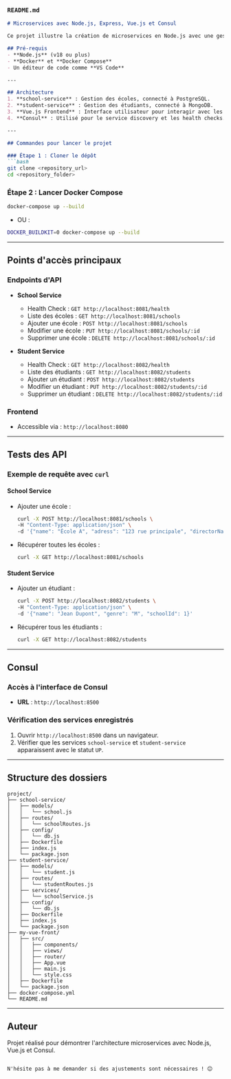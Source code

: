### `README.md`
```markdown
# Microservices avec Node.js, Express, Vue.js et Consul

Ce projet illustre la création de microservices en Node.js avec une gestion des écoles (`school-service`) et des étudiants (`student-service`), intégrés à Consul pour le service discovery.

## Pré-requis
- **Node.js** (v18 ou plus)
- **Docker** et **Docker Compose**
- Un éditeur de code comme **VS Code**

---

## Architecture
1. **school-service** : Gestion des écoles, connecté à PostgreSQL.
2. **student-service** : Gestion des étudiants, connecté à MongoDB.
3. **Vue.js Frontend** : Interface utilisateur pour interagir avec les services.
4. **Consul** : Utilisé pour le service discovery et les health checks.

---

## Commandes pour lancer le projet

### Étape 1 : Cloner le dépôt
```bash
git clone <repository_url>
cd <repository_folder>
```

### Étape 2 : Lancer Docker Compose
```bash
docker-compose up --build
```
- OU :

```bash
DOCKER_BUILDKIT=0 docker-compose up --build
```

---

## Points d'accès principaux

### **Endpoints d'API**
- **School Service**
  - Health Check : `GET http://localhost:8081/health`
  - Liste des écoles : `GET http://localhost:8081/schools`
  - Ajouter une école : `POST http://localhost:8081/schools`
  - Modifier une école : `PUT http://localhost:8081/schools/:id`
  - Supprimer une école : `DELETE http://localhost:8081/schools/:id`

- **Student Service**
  - Health Check : `GET http://localhost:8082/health`
  - Liste des étudiants : `GET http://localhost:8082/students`
  - Ajouter un étudiant : `POST http://localhost:8082/students`
  - Modifier un étudiant : `PUT http://localhost:8082/students/:id`
  - Supprimer un étudiant : `DELETE http://localhost:8082/students/:id`

### **Frontend**
- Accessible via : `http://localhost:8080`

---

## Tests des API

### Exemple de requête avec `curl`

#### School Service
- Ajouter une école :
  ```bash
  curl -X POST http://localhost:8081/schools \
  -H "Content-Type: application/json" \
  -d '{"name": "École A", "adress": "123 rue principale", "directorName": "M. Dupont"}'
  ```

- Récupérer toutes les écoles :
  ```bash
  curl -X GET http://localhost:8081/schools
  ```

#### Student Service
- Ajouter un étudiant :
  ```bash
  curl -X POST http://localhost:8082/students \
  -H "Content-Type: application/json" \
  -d '{"name": "Jean Dupont", "genre": "M", "schoolId": 1}'
  ```

- Récupérer tous les étudiants :
  ```bash
  curl -X GET http://localhost:8082/students
  ```

---

## Consul

### Accès à l'interface de Consul
- **URL** : `http://localhost:8500`

### Vérification des services enregistrés
1. Ouvrir `http://localhost:8500` dans un navigateur.
2. Vérifier que les services `school-service` et `student-service` apparaissent avec le statut `UP`.

---

## Structure des dossiers

```
project/
├── school-service/
│   ├── models/
│   │   └── school.js
│   ├── routes/
│   │   └── schoolRoutes.js
│   ├── config/
│   │   └── db.js
│   ├── Dockerfile
│   ├── index.js
│   └── package.json
├── student-service/
│   ├── models/
│   │   └── student.js
│   ├── routes/
│   │   └── studentRoutes.js
│   ├── services/
│   │   └── schoolService.js
│   ├── config/
│   │   └── db.js
│   ├── Dockerfile
│   ├── index.js
│   └── package.json
├── my-vue-front/
│   ├── src/
│   │   ├── components/
│   │   ├── views/
│   │   ├── router/
│   │   ├── App.vue
│   │   ├── main.js
│   │   └── style.css
│   ├── Dockerfile
│   └── package.json
├── docker-compose.yml
└── README.md
```

---

## Auteur
Projet réalisé pour démontrer l'architecture microservices avec Node.js, Vue.js et Consul.
```

N'hésite pas à me demander si des ajustements sont nécessaires ! 😊
